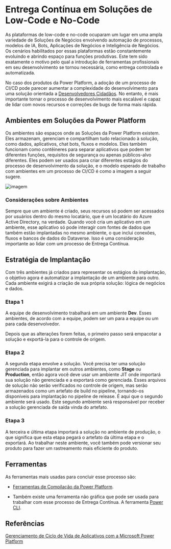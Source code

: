 # Entrega Contínua em Soluções de Low-Code e No-Code

As plataformas de low-code e no-code ocuparam um lugar em uma ampla variedade de Soluções de Negócios envolvendo automação de processos, modelos de IA, Bots, Aplicações de Negócios e Inteligência de Negócios. Os cenários habilitados por essas plataformas estão constantemente evoluindo e abrindo espaço para funções produtivas. Este tem sido exatamente o motivo pelo qual a introdução de ferramentas profissionais em seu desenvolvimento se tornou necessária, como entrega controlada e automatizada.

No caso dos produtos da Power Platform, a adoção de um processo de CI/CD pode parecer aumentar a complexidade do desenvolvimento para uma solução orientada a [Desenvolvedores Cidadãos](https://www.gartner.com/en/information-technology/glossary/citizen-developer). No entanto, é mais importante tornar o processo de desenvolvimento mais escalável e capaz de lidar com novos recursos e correções de bugs de forma mais rápida.

## Ambientes em Soluções da Power Platform

Os ambientes são espaços onde as Soluções da Power Platform existem. Eles armazenam, gerenciam e compartilham tudo relacionado à solução, como dados, aplicativos, chat bots, fluxos e modelos. Eles também funcionam como contêineres para separar aplicativos que podem ter diferentes funções, requisitos de segurança ou apenas públicos-alvo diferentes. Eles podem ser usados para criar diferentes estágios do processo de desenvolvimento da solução, e o modelo esperado de trabalho com ambientes em um processo de CI/CD é como a imagem a seguir sugere.

![imagem](../images/environments.png)

### Considerações sobre Ambientes

Sempre que um ambiente é criado, seus recursos só podem ser acessados por usuários dentro do mesmo locatário, que é um locatário do Azure Active Directory, na verdade. Quando você cria um aplicativo em um ambiente, esse aplicativo só pode interagir com fontes de dados que também estão implantadas no mesmo ambiente, o que inclui conexões, fluxos e bancos de dados do Dataverse. Isso é uma consideração importante ao lidar com um processo de Entrega Contínua.

## Estratégia de Implantação

Com três ambientes já criados para representar os estágios da implantação, o objetivo agora é automatizar a implantação de um ambiente para outro. Cada ambiente exigirá a criação de sua própria solução: lógica de negócios e dados.

### Etapa 1

A equipe de desenvolvimento trabalhará em um ambiente **Dev**. Esses ambientes, de acordo com a equipe, podem ser um para a equipe ou um para cada desenvolvedor.

Depois que as alterações forem feitas, o primeiro passo será empacotar a solução e exportá-la para o controle de origem.

### Etapa 2

A segunda etapa envolve a solução. Você precisa ter uma solução gerenciada para implantar em outros ambientes, como **Stage** ou **Production**, então agora você deve usar um ambiente JIT onde importará sua solução não gerenciada e a exportará como gerenciada. Esses arquivos de solução não serão verificados no controle de origem, mas serão armazenados como um artefato de build no pipeline, tornando-os disponíveis para implantação no pipeline de release. É aqui que o segundo ambiente será usado. Este segundo ambiente será responsável por receber a solução gerenciada de saída vinda do artefato.

### Etapa 3

A terceira e última etapa importará a solução no ambiente de produção, o que significa que esta etapa pegará o artefato da última etapa e o exportará. Ao trabalhar neste ambiente, você também pode versionar seu produto para fazer um rastreamento mais eficiente do produto.

## Ferramentas

As ferramentas mais usadas para concluir esse processo são:

* [Ferramentas de Compilação da Power Platform](https://marketplace.visualstudio.com/items?itemName=microsoft-IsvExpTools.PowerPlatform-BuildTools).

* Também existe uma ferramenta não gráfica que pode ser usada para trabalhar com esse processo de Entrega Contínua. A ferramenta [Power CLI](https://aka.ms/PowerAppsCLI).

## Referências

[Gerenciamento de Ciclo de Vida de Aplicativos com a Microsoft Power Platform](https://learn.microsoft.com/en-us/power-platform/alm/)

